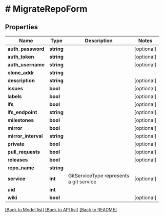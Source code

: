 # # MigrateRepoForm

## Properties

Name | Type | Description | Notes
------------ | ------------- | ------------- | -------------
**auth_password** | **string** |  | [optional]
**auth_token** | **string** |  | [optional]
**auth_username** | **string** |  | [optional]
**clone_addr** | **string** |  |
**description** | **string** |  | [optional]
**issues** | **bool** |  | [optional]
**labels** | **bool** |  | [optional]
**lfs** | **bool** |  | [optional]
**lfs_endpoint** | **string** |  | [optional]
**milestones** | **bool** |  | [optional]
**mirror** | **bool** |  | [optional]
**mirror_interval** | **string** |  | [optional]
**private** | **bool** |  | [optional]
**pull_requests** | **bool** |  | [optional]
**releases** | **bool** |  | [optional]
**repo_name** | **string** |  |
**service** | **int** | GitServiceType represents a git service | [optional]
**uid** | **int** |  |
**wiki** | **bool** |  | [optional]

[[Back to Model list]](../../README.md#models) [[Back to API list]](../../README.md#endpoints) [[Back to README]](../../README.md)
